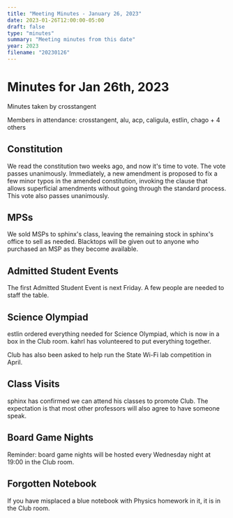 ```yaml
---
title: "Meeting Minutes - January 26, 2023"
date: 2023-01-26T12:00:00-05:00
draft: false
type: "minutes"
summary: "Meeting minutes from this date"
year: 2023
filename: "20230126"
---
```


# Minutes for Jan 26th, 2023

Minutes taken by crosstangent

Members in attendance: crosstangent, alu, acp, caligula, estlin, chago + 4 others

## Constitution

We read the constitution two weeks ago, and now it's time to vote. The vote passes unanimously. Immediately, a new amendment is proposed to fix a few minor typos in the amended constitution, invoking the clause that allows superficial amendments without going through the standard process. This vote also passes unanimously.

## MPSs

We sold MSPs to sphinx's class, leaving the remaining stock in sphinx's office to sell as needed. Blacktops will be given out to anyone who purchased an MSP as they become available.

## Admitted Student Events

The first Admitted Student Event is next Friday. A few people are needed to staff the table.

## Science Olympiad

estlin ordered everything needed for Science Olympiad, which is now in a box in the Club room. kahrl has volunteered to put everything together.

Club has also been asked to help run the State Wi-Fi lab competition in April.

## Class Visits

sphinx has confirmed we can attend his classes to promote Club. The expectation is that most other professors will also agree to have someone speak.

## Board Game Nights

Reminder: board game nights will be hosted every Wednesday night at 19:00 in the Club room.

## Forgotten Notebook

If you have misplaced a blue notebook with Physics homework in it, it is in the Club room.

